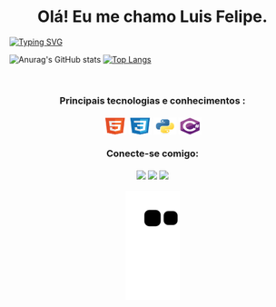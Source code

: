 <h1 align="center"> Olá! Eu me chamo Luis Felipe.</h1>
</div>

[![Typing SVG](https://readme-typing-svg.herokuapp.com/?color=55EAAB&size=25&center=true&vCenter=true&width=1000&lines=Futuro+programador;A+caminho+do+sucesso)](https://git.io/typing-svg)

![Anurag's GitHub stats](https://github-readme-stats.vercel.app/api?username=Luisftexeira&show_icons=true&theme=react)
[![Top Langs](https://github-readme-stats.vercel.app/api/top-langs/?username=Luisftexeira&layout=compact&theme=react)](https://github.com/Luisftexeira/github-readme-stats)
<div style="display: inline_block"><br></div>
<div>
<h3 align="center"> Principais tecnologias e conhecimentos : <br /><br />
  <img align="center" alt="Felipe-HTML" height="30" width="40" src="https://raw.githubusercontent.com/devicons/devicon/master/icons/html5/html5-original.svg">
  <img align="center" alt="Felipe-CSS" height="30" width="40" src="https://raw.githubusercontent.com/devicons/devicon/master/icons/css3/css3-original.svg">
  <img align="center" alt="Felipe-Python" height="30" width="40" src="https://raw.githubusercontent.com/devicons/devicon/master/icons/python/python-original.svg">
  <img align="center" alt="Felipe-Csharp" height="30" width="40" src="https://raw.githubusercontent.com/devicons/devicon/master/icons/csharp/csharp-original.svg">
</div>

 
<div> 
<h3 align="center">Conecte-se comigo: <br /><br />
  <a href="https://instagram.com/rafaballerini" target="_blank"><img src="https://img.shields.io/badge/-Instagram-%23E4405F?style=for-the-badge&logo=instagram&logoColor=white" target="_blank"></a>
  <a href = "mailto:luisftexeira@gmail.com"><img src="https://img.shields.io/badge/-Gmail-%23333?style=for-the-badge&logo=gmail&logoColor=white" target="_blank"></a>
  <a href="https://www.linkedin.com/in/luis-felipe-39699220b" target="_blank"><img src="https://img.shields.io/badge/-LinkedIn-%230077B5?style=for-the-badge&logo=linkedin&logoColor=white" target="_blank"></a> 
  </h1>
</div>

<div align="center">
 <img alt="Snake Animation" src="https://github.com/luishperna/luishperna/blob/output/github-contribution-grid-snake.svg"/>
</div>
